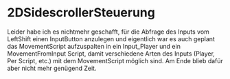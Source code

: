 # 2DSidescrollerSteuerung
Leider habe ich es nichtmehr geschafft, für die Abfrage des Inputs vom LeftShift einen InputButton anzulegen und eigentlich war es auch geplant das MovementScript aufzuspalten in ein Input_Player und ein MovementFromInput Script, damit verschiedene Arten des Inputs (Player, Per Script, etc.) mit dem MovementScript möglich sind. Am Ende blieb dafür aber nicht mehr genügend Zeit. 
